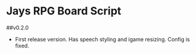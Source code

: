 # Jays RPG Board Script
##v0.2.0
* First release version.  Has speech styling and igame resizing.  Config is fixed.
